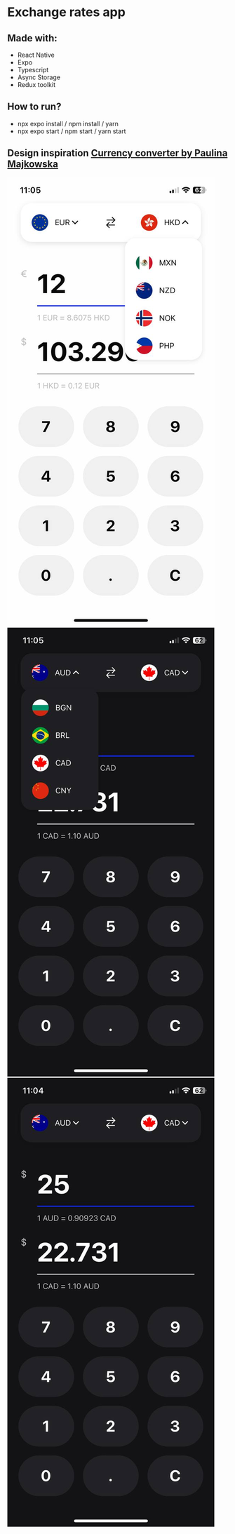 # Exchange rates app

## Made with:

-   React Native
-   Expo
-   Typescript
-   Async Storage
-   Redux toolkit

## How to run?

-   npx expo install / npm install / yarn
-   npx expo start / npm start / yarn start

## Design inspiration [Currency converter by Paulina Majkowska](https://dribbble.com/shots/21272410-Currency-Converter)
![Light mode](exchange1.jpg)
![Dark mode](exchange2.jpg)
![Dark mode 2](exchange3.jpg)

